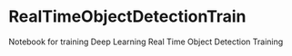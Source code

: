 # RealTimeObjectDetectionTrain
Notebook for training Deep Learning Real Time Object Detection Training
